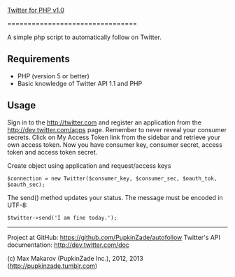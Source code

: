 [Twitter for PHP v1.0](https://github.com/PupkinZade/autofollow)

================================

A simple php script to automatically follow on Twitter.


Requirements
------------
- PHP (version 5 or better)
- Basic knowledge of Twitter API 1.1 and PHP 

 


Usage
-----
Sign in to the http://twitter.com and register an application from the http://dev.twitter.com/apps page. Remember
to never reveal your consumer secrets. Click on My Access Token link from the sidebar and retrieve your own access
token. Now you have consumer key, consumer secret, access token and access token secret.

Create object using application and request/access keys

	$connection = new Twitter($consumer_key, $consumer_sec, $oauth_tok, $oauth_sec);

The send() method updates your status. The message must be encoded in UTF-8:

	$twitter->send('I am fine today.');



-----
Project at GitHub: https://github.com/PupkinZade/autofollow
Twitter's API documentation: http://dev.twitter.com/doc

(c) Max Makarov (PupkinZade Inc.), 2012, 2013 (http://pupkinzade.tumblr.com)
